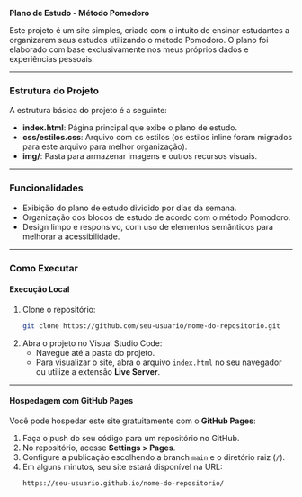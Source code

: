 **Plano de Estudo - Método Pomodoro**

Este projeto é um site simples, criado com o intuito de ensinar estudantes a organizarem seus estudos utilizando o método Pomodoro. O plano foi elaborado com base exclusivamente nos meus próprios dados e experiências pessoais.

---

### Estrutura do Projeto
A estrutura básica do projeto é a seguinte:

- **index.html**: Página principal que exibe o plano de estudo.
- **css/estilos.css**: Arquivo com os estilos (os estilos inline foram migrados para este arquivo para melhor organização).
- **img/**: Pasta para armazenar imagens e outros recursos visuais.

---

### Funcionalidades
- Exibição do plano de estudo dividido por dias da semana.
- Organização dos blocos de estudo de acordo com o método Pomodoro.
- Design limpo e responsivo, com uso de elementos semânticos para melhorar a acessibilidade.

---

### Como Executar

#### Execução Local
1. Clone o repositório:
   ```sh
   git clone https://github.com/seu-usuario/nome-do-repositorio.git
   ```
2. Abra o projeto no Visual Studio Code:
   - Navegue até a pasta do projeto.
   - Para visualizar o site, abra o arquivo `index.html` no seu navegador ou utilize a extensão **Live Server**.

---

#### Hospedagem com GitHub Pages
Você pode hospedar este site gratuitamente com o **GitHub Pages**:
1. Faça o push do seu código para um repositório no GitHub.
2. No repositório, acesse **Settings > Pages**.
3. Configure a publicação escolhendo a branch `main` e o diretório raiz (`/`).
4. Em alguns minutos, seu site estará disponível na URL:
   ```
   https://seu-usuario.github.io/nome-do-repositorio/
   ```

